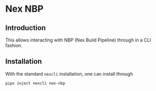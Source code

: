 # Nex NBP

## Introduction

This allows interacting with NBP (Nex Build Pipeline) through in a CLI fashion.

## Installation

With the standard `nexcli` installation, one can install through

```BASH
pipx inject nexcli nex-nbp
```
